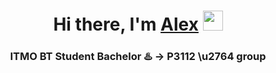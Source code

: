 <h1 align="center">Hi there, I'm <a href="https://t.me/nord_west_zap" target="_blank">Alex</a> 
<img src="https://github.com/blackcater/blackcater/raw/main/images/Hi.gif" height="32"/></h1>
<h3 align="center">ITMO BT Student Bachelor ♨️ -> P3112 \u2764 group</h3>
